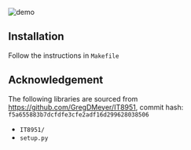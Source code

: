 ![demo](./res/imgs/demo.gif)

## Installation

Follow the instructions in `Makefile`  

## Acknowledgement

The following libraries are sourced from https://github.com/GregDMeyer/IT8951, 
commit hash: `f5a655883b7dcfdfe3cfe2adf16d299628038506`
  - `IT8951/`
  - `setup.py`
